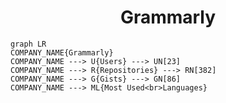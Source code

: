 <h1 align="center">Grammarly</h1>

```mermaid
graph LR
COMPANY_NAME{Grammarly}
COMPANY_NAME ---> U{Users} ---> UN[23]
COMPANY_NAME ---> R{Repositories} ---> RN[382]
COMPANY_NAME ---> G{Gists} ---> GN[86]
COMPANY_NAME ---> ML{Most Used<br>Languages}
```

